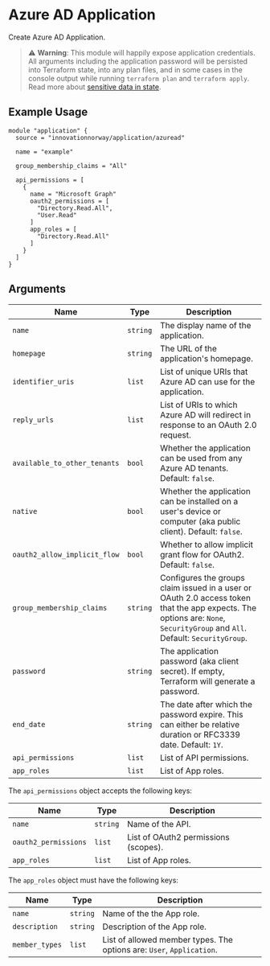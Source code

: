 # Azure AD Application

Create Azure AD Application.

> ⚠️ **Warning**: This module will happily expose application credentials. All arguments including the application password will be persisted into Terraform state, into any plan files, and in some cases in the console output while running `terraform plan` and `terraform apply`. Read more about [sensitive data in state](https://www.terraform.io/docs/state/sensitive-data.html).

## Example Usage

```hcl
module "application" {
  source = "innovationnorway/application/azuread"

  name = "example"

  group_membership_claims = "All"

  api_permissions = [
    {
      name = "Microsoft Graph"
      oauth2_permissions = [
        "Directory.Read.All",
        "User.Read"
      ]
      app_roles = [
        "Directory.Read.All"
      ]
    }
  ]
}
```

## Arguments

| Name | Type | Description |
| --- | --- | --- |
| `name` | `string` | The display name of the application. |
| `homepage` | `string` | The URL of the application's homepage. |
| `identifier_uris` | `list` | List of unique URIs that Azure AD can use for the application. |
| `reply_urls` | `list` | List of URIs to which Azure AD will redirect in response to an OAuth 2.0 request. |
| `available_to_other_tenants` | `bool` | Whether the application can be used from any Azure AD tenants. Default: `false`. |
| `native` | `bool` | Whether the application can be installed on a user's device or computer (aka public client). Default: `false`. |
| `oauth2_allow_implicit_flow` | `bool` | Whether to allow implicit grant flow for OAuth2. Default: `false`. |
| `group_membership_claims` | `string` | Configures the groups claim issued in a user or OAuth 2.0 access token that the app expects. The options are: `None`, `SecurityGroup` and `All`. Default: `SecurityGroup`. |
| `password` | `string` | The application password (aka client secret). If empty, Terraform will generate a password. |
| `end_date` | `string` | The date after which the password expire. This can either be relative duration or RFC3339 date. Default: `1Y`. |
| `api_permissions` | `list` | List of API permissions. |
| `app_roles` | `list` | List of App roles. |

The `api_permissions` object accepts the following keys:

| Name | Type | Description |
| --- | --- | --- |
| `name` | `string` | Name of the API. |
| `oauth2_permissions` | `list` | List of OAuth2 permissions (scopes). |
| `app_roles` | `list` | List of App roles. |

The `app_roles` object must have the following keys:

| Name | Type | Description |
| --- | --- | --- |
| `name` | `string` | Name of the the App role. |
| `description` | `string` | Description of the App role. |
| `member_types` | `list` | List of allowed member types. The options are: `User`, `Application`. |
